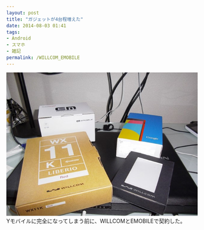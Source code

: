 ```yaml
---
layout: post
title: "ガジェットが4台程増えた"
date: 2014-08-03 01:41
tags:
- Android
- スマホ
- 雑記
permalink: /WILLCOM_EMOBILE
---
```



![isai_lgl22](/assets/images/080214_1640_41.jpg)
Yモバイルに完全になってしまう前に、WILLCOMとEMOBILEで契約した。
